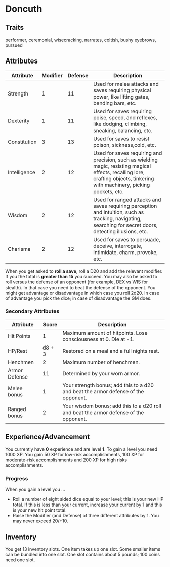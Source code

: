 # Doncuth

## Traits

performer, ceremonial, wisecracking, narrates, coltish, bushy eyebrows, pursued

## Attributes

| Attribute    | Modifier | Defense | Description                                                                                                                                                                  |
| ------------ | -------- | ------- | ---------------------------------------------------------------------------------------------------------------------------------------------------------------------------- |
| Strength     | 1        | 11      | Used for melee attacks and saves requiring physical power, like lifting gates, bending bars, etc.                                                                            |
| Dexterity    | 1        | 11      | Used for saves requiring poise, speed, and reflexes, like dodging, climbing, sneaking, balancing, etc.                                                                       |
| Constitution | 3        | 13      | Used for saves to resist poison, sickness,cold, etc.                                                                                                                         |
| Intelligence | 2        | 12      | Used for saves requiring and precision, such as wielding magic, resisting magical effects, recalling lore, crafting objects, tinkering with machinery, picking pockets, etc. |
| Wisdom       | 2        | 12      | Used for ranged attacks and saves requiring perception and intuition, such as tracking, navigating, searching for secret doors, detecting illusions, etc.                    |
| Charisma     | 2        | 12      | Used for saves to persuade, deceive, interrogate, intimidate, charm, provoke, etc.                                                                                           |

When you get asked to **roll a save**, roll a D20 and add the relevant modifier. If you the total is **greater than 15** you succeed. You may also be asked to roll versus the defense of an opponent (for example, DEX vs WIS for stealth). In that case you need to beat the defense of the opponent. You might get advantage or disadvantage in which case you roll 2d20. In case of advantage you pick the dice; in case of disadvantage the GM does.

### Secondary Attributes

| Attribute     | Score  | Description                                                                           |
| ------------- | ------ | ------------------------------------------------------------------------------------- |
| Hit Points    | 1      | Maximum amount of hitpoints. Lose consciousness at 0. Die at -1.                      |
| HP/Rest       | d8 + 3 | Restored on a meal and a full nights rest.                                            |
| Henchmen      | 2      | Maximum number of henchmen.                                                           |
| Armor Defense | 11     | Determined by your worn armor.                                                        |
| Melee bonus   | 1      | Your strength bonus; add this to a d20 and beat the armor defense of the opponent.    |
| Ranged bonus  | 2      | Your wisdom bonus; add this to a d20 roll and beat the armor defense of the opponent. |

## Experience/Advancement

You currently have **0** experience and are level **1**. To gain a level you need 1000 XP. You gain 50 XP for low-risk accomplishments, 100 XP for moderate-risk accomplishments and 200 XP for high risks accomplishments. 

### Progress

When you gain a level you ...

* Roll a number of eight sided dice equal to your level; this is your new HP total. If this is less than your current, increase your current by 1 and this is your new hit point total.
* Raise the Modifier (and Defense) of three different attributes by 1. You may never exceed 20/+10.

## Inventory

You get 13 inventory slots. One item takes up one slot. Some smaller items can be bundled into one slot. One slot contains about 5 pounds; 100 coins need one slot.

